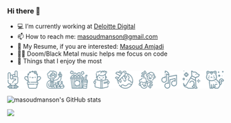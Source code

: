 ### Hi there 🥸

- 💻 I’m currently working at [Deloitte Digital](https://www.deloittedigital.com/) 
- 📫 How to reach me: [masoudmanson@gmail.com](mailto:masoudmanson@gmail.com)
- 🧾 My Resume, if you are interested: <a href="https://raw.githubusercontent.com/masoudmanson/fileupload/1355b28b60fe5c9c55391d0ba70f2f72d1ef52dc/public/Masoud%20Amjadi%20-%20Jan%202023.pdf" target="_blank">Masoud Amjadi</a>
- 🤘🏻 Doom/Black Metal music helps me focus on code
- 🔮 Things that I enjoy the most 

<p align="center">
  <img width="600px" src="https://raw.githubusercontent.com/masoudmanson/fileupload/7cb75aae01070357f672568e22accaf334f89965/public/README.svg">
</p>
 
![masoudmanson's GitHub stats](https://github-readme-stats-five-omega-83.vercel.app/api?username=masoudmanson&theme=onedark&include_all_commits=true&show_icons=true&count_private=true&hide_border=true&bg_color=22272D&icon_color=698A97&text_color=ffffff)

<picture>
  <source
    srcset="https://github-readme-stats-five-omega-83.vercel.app/api?username=masoudmanson&theme=onedark&include_all_commits=true&show_icons=true&count_private=true&hide_border=true&bg_color=22272D&icon_color=698A97&text_color=ffffff&theme=dark"
    media="(prefers-color-scheme: dark)"
  />
  <source
    srcset="https://github-readme-stats-five-omega-83.vercel.app/api?username=masoudmanson&theme=onedark&include_all_commits=true&show_icons=true&count_private=true&hide_border=true&bg_color=22272D&icon_color=698A97&text_color=ffffff"
    media="(prefers-color-scheme: light), (prefers-color-scheme: no-preference)"
  />
  <img src="https://github-readme-stats-five-omega-83.vercel.app/api?username=masoudmanson&theme=onedark&include_all_commits=true&show_icons=true&count_private=true&hide_border=true&bg_color=22272D&icon_color=698A97&text_color=ffffff&theme=dark" />
</picture>
